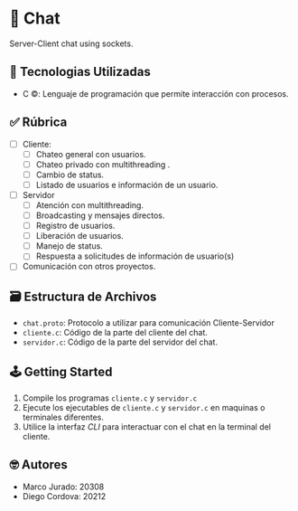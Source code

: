 # 🤖 Chat
Server-Client chat using sockets.

## 📡 Tecnologias Utilizadas

- C ©️: Lenguaje de programación que permite interacción con procesos.

## ✅ Rúbrica

- [ ] Cliente:
    - [ ] Chateo general con usuarios.
    - [ ] Chateo privado con multithreading .
    - [ ] Cambio de status.
    - [ ] Listado de usuarios e información de un usuario.

- [ ] Servidor
    - [ ] Atención con multithreading.
    - [ ] Broadcasting y mensajes directos.
    - [ ] Registro de usuarios.
    - [ ] Liberación de usuarios.
    - [ ] Manejo de status.
    - [ ] Respuesta a solicitudes de información de usuario(s)

- [ ] Comunicación con otros proyectos.

## 🗃️ Estructura de Archivos

- `chat.proto`: Protocolo a utilizar para comunicación Cliente-Servidor
- `cliente.c`: Código de la parte del cliente del chat.
- `servidor.c`: Código de la parte del servidor del chat.

## 🕹️ Getting Started

1. Compile los programas `cliente.c` y `servidor.c`
2. Ejecute los ejecutables de `cliente.c` y `servidor.c` en maquinas o terminales diferentes.
3. Utilice la interfaz *CLI* para interactuar con el chat en la terminal del cliente.

## 🤓 Autores

- Marco Jurado: 20308
- Diego Cordova: 20212
